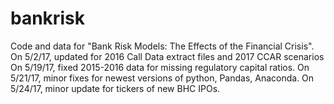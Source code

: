 # bankrisk
Code and data for "Bank Risk Models: The Effects of the Financial Crisis". 
On 5/2/17, updated for 2016 Call Data extract files and 2017 CCAR scenarios
On 5/19/17, fixed 2015-2016 data for missing regulatory capital ratios.
On 5/21/17, minor fixes for newest versions of python, Pandas, Anaconda.
On 5/24/17, minor update for tickers of new BHC IPOs.
